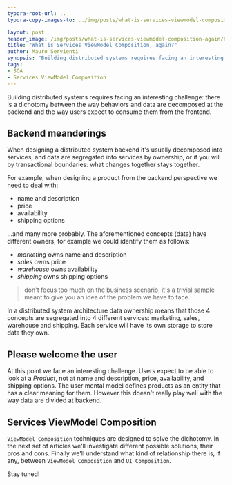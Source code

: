 ```yaml
---
typora-root-url: ..
typora-copy-images-to: ../img/posts/what-is-services-viewmodel-composition-again

layout: post
header_image: /img/posts/what-is-services-viewmodel-composition-again/header.jpg
title: "What is Services ViewModel Composition, again?"
author: Mauro Servienti
synopsis: "Building distributed systems requires facing an interesting challenge: there is a dichotomy between the way behaviors and data are decomposed at the backend and the way users expect to consume them from the frontend. Services ViewModel Composition techniques ae designed to help us overcoming this dichotomy."
tags:
- SOA
- Services ViewModel Composition
---
```

Building distributed systems requires facing an interesting challenge: there is a dichotomy between the way behaviors and data are decomposed at the backend and the way users expect to consume them from the frontend.

## Backend meanderings

When designing a distributed system backend it's usually decomposed into services, and data are segregated into services by ownership, or if you will by transactional boundaries: what changes together stays together.

For example, when designing a product from the backend perspective we need to deal with:

* name and description
* price
* availability
* shipping options

...and many more probably. The aforementioned concepts (data) have different owners, for example we could identify them as follows:

- *marketing* owns name and description
- *sales* owns price
- *warehouse* owns availability
- *shipping* owns shipping options

> don't focus too much on the business scenario, it's a trivial sample meant to give you an idea of the problem we have to face.

In a distributed system architecture data ownership means that those 4 concepts are segregated into 4 different services: marketing, sales, warehouse and shipping. Each service will have its own storage to store data they own.

## Please welcome the user

At this point we face an interesting challenge. Users expect to be able to look at a *Product*, not at name and description, price, availability, and shipping options. The user mental model defines products as an entity that has a clear meaning for them. However this doesn't really play well with the way data are divided at backend.

## Services ViewModel Composition

`ViewModel Composition` techniques are designed to solve the dichotomy. In the next set of articles we'll investigate different possible solutions, their pros and cons. Finally we'll understand what kind of relationship there is, if any, between `ViewModel Composition` and `UI Composition`.

Stay tuned!